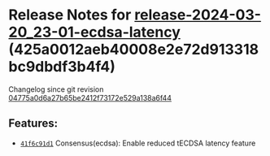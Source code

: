 Release Notes for [**release-2024-03-20\_23-01-ecdsa-latency**](https://github.com/dfinity/ic/tree/release-2024-03-20_23-01-ecdsa-latency) (425a0012aeb40008e2e72d913318bc9dbdf3b4f4)
=====================================================================================================================================================================================

Changelog since git revision [04775a0d6a27b65be2412f73172e529a138a6f44](https://dashboard.internetcomputer.org/release/04775a0d6a27b65be2412f73172e529a138a6f44)

Features:
---------

* [`41f6c91d1`](https://github.com/dfinity/ic/commit/41f6c91d1) Consensus(ecdsa): Enable reduced tECDSA latency feature
